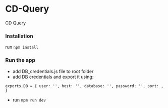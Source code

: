 # CD-Query
CD Query

### Installation

run `npm install`

### Run the app

- add DB_credentials.js file to root folder
- add DB credentials and export it using: 

`exports.DB = {
   user: '',
   host: '',
   database: '',
   password: '',
   port: ,
}`

- run `npm run dev`
